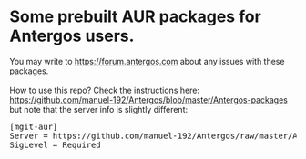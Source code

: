 # Some prebuilt AUR packages for Antergos users.

You may write to https://forum.antergos.com about any issues with these packages.
<br><br>
How to use this repo? Check the instructions here: https://github.com/manuel-192/Antergos/blob/master/Antergos-packages
but note that the server info is slightly different:
<pre>
[mgit-aur]
Server = https://github.com/manuel-192/Antergos/raw/master/Antergos-packages-aur
SigLevel = Required
</pre>
